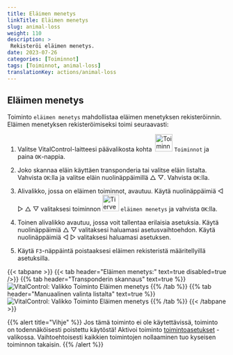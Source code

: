 ```yaml
---
title: Eläimen menetys
linkTitle: Eläimen menetys
slug: animal-loss
weight: 110
description: >
 Rekisteröi eläimen menetys.
date: 2023-07-26
categories: [Toiminnot]
tags: [Toiminnot, animal-loss]
translationKey: actions/animal-loss
---
```


## Eläimen menetys

Toiminto `eläimen menetys` mahdollistaa eläimen menetyksen rekisteröinnin. Eläimen menetyksen rekisteröimiseksi toimi seuraavasti:

1. Valitse VitalControl-laitteesi päävalikosta kohta &nbsp;<img src="/icons/actions.svg" width="40" align="bottom" alt="Toiminnot" /> `Toiminnot` ja paina `OK`-nappia.

2. Joko skannaa eläin käyttäen transponderia tai valitse eläin listalta. Vahvista `OK`:lla ja valitse eläin nuolinäppäimillä △ ▽. Vahvista `OK`:lla.

3. Alivalikko, jossa on eläimen toiminnot, avautuu. Käytä nuolinäppäimiä ◁ ▷ △ ▽ valitaksesi toiminnon <img src="/icons/actions/animal-loss.svg" width="38" align="bottom" alt="Tierverlust" /> `eläimen menetys` ja vahvista `OK`:lla.

4. Toinen alivalikko avautuu, jossa voit tallentaa erilaisia asetuksia. Käytä nuolinäppäimiä △ ▽ valitaksesi haluamasi asetusvaihtoehdon. Käytä nuolinäppäimiä ◁ ▷ valitaksesi haluamasi asetuksen.

5. Käytä `F3`-näppäintä poistaaksesi eläimen rekisteristä määritellyillä asetuksilla.

{{< tabpane >}}
{{< tab header="Eläimen menetys:" text=true disabled=true />}}
{{% tab header="Transponderin skannaus" text=true %}}
![VitalControl: Valikko Toiminto Eläimen menetys](../images/animalloss-scan.png "Rekisteröi eläimen menetys")
{{% /tab %}}
{{% tab header="Manuaalinen valinta listalta" text=true %}}
![VitalControl: Valikko Toiminto Eläimen menetys](../images/animalloss.png "Rekisteröi eläimen menetys")
{{% /tab %}}
{{< /tabpane >}}

{{% alert title="Vihje" %}}
Jos tämä toiminto ei ole käytettävissä, toiminto on todennäköisesti poistettu käytöstä! Aktivoi toiminto [toimintoasetukset](../settings/) -valikossa. Vaihtoehtoisesti kaikkien toimintojen nollaaminen tuo kyseisen toiminnon takaisin.
{{% /alert %}}
